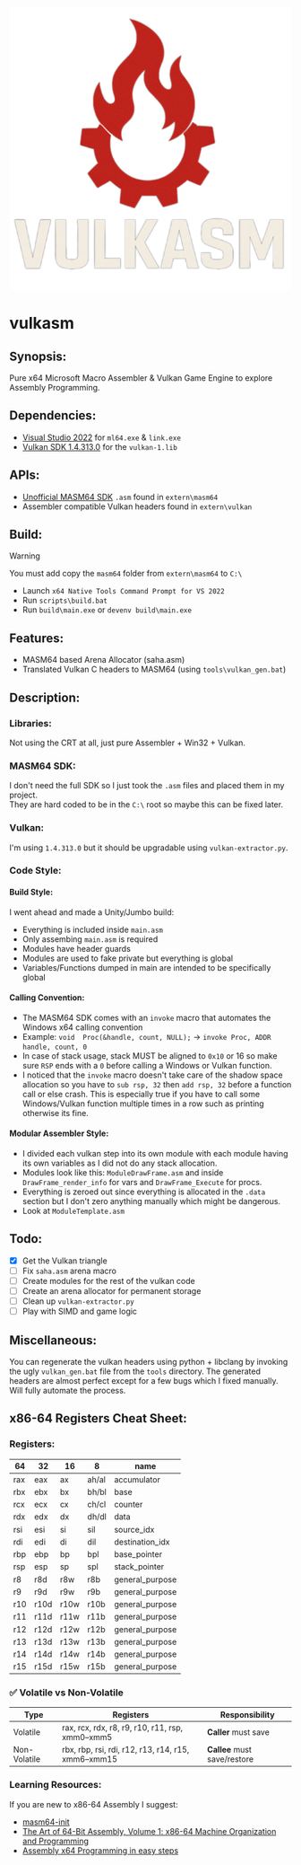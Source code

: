 ![VULKASM](https://github.com/IbrahimHindawi/masm64-vulkan/blob/main/vulkasm.png)
# vulkasm  
## Synopsis:
Pure x64 Microsoft Macro Assembler & Vulkan Game Engine to explore Assembly Programming.
## Dependencies:
- [Visual Studio 2022](https://visualstudio.microsoft.com/vs/community/) for `ml64.exe` & `link.exe`
- [Vulkan SDK 1.4.313.0](https://sdk.lunarg.com/sdk/download/1.4.313.1/windows/vulkansdk-windows-X64-1.4.313.1.exe) for the `vulkan-1.lib`
## APIs:
- [Unofficial MASM64 SDK](https://masm32.com) `.asm` found in `extern\masm64`
- Assembler compatible Vulkan headers found in `extern\vulkan`
## Build:
> [!WARNING]
> You must add copy the `masm64` folder from `extern\masm64` to `C:\`
- Launch `x64 Native Tools Command Prompt for VS 2022`
- Run `scripts\build.bat`  
- Run `build\main.exe` or `devenv build\main.exe`
## Features:
- MASM64 based Arena Allocator (saha.asm)
- Translated Vulkan C headers to MASM64 (using `tools\vulkan_gen.bat`)
## Description:
### Libraries:
Not using the CRT at all, just pure Assembler + Win32 + Vulkan.
### MASM64 SDK:
I don't need the full SDK so I just took the `.asm` files and placed them in my project.  
They are hard coded to be in the `C:\` root so maybe this can be fixed later.  
### Vulkan:
I'm using `1.4.313.0` but it should be upgradable using `vulkan-extractor.py`.
### Code Style:
#### Build Style:
I went ahead and made a Unity/Jumbo build:
- Everything is included inside `main.asm`
- Only assembing `main.asm` is required
- Modules have header guards
- Modules are used to fake private but everything is global
- Variables/Functions dumped in main are intended to be specifically global
#### Calling Convention:
- The MASM64 SDK comes with an `invoke` macro that automates the Windows x64 calling convention
- Example: `void  Proc(&handle, count, NULL);` -> `invoke Proc, ADDR handle, count, 0`  
- In case of stack usage, stack MUST be aligned to `0x10` or 16 so make sure `RSP` ends with a `0` before calling a Windows or Vulkan function.
- I noticed that the `invoke` macro doesn't take care of the shadow space allocation so you have to `sub rsp, 32` then `add rsp, 32` before a function call or else crash. This is especially true if you have to call some Windows/Vulkan function multiple times in a row such as printing otherwise its fine.
#### Modular Assembler Style:
- I divided each vulkan step into its own module with each module having its own variables as I did not do any stack allocation.
- Modules look like this: `ModuleDrawFrame.asm` and inside `DrawFrame_render_info` for vars and `DrawFrame_Execute` for procs.
- Everything is zeroed out since everything is allocated in the `.data` section but I don't zero anything manually which might be dangerous.
- Look at `ModuleTemplate.asm`
## Todo:
- [x] Get the Vulkan triangle
- [ ] Fix `saha.asm` arena macro
- [ ] Create modules for the rest of the vulkan code
- [ ] Create an arena allocator for permanent storage
- [ ] Clean up `vulkan-extractor.py`
- [ ] Play with SIMD and game logic
##  Miscellaneous:
You can regenerate the vulkan headers using python + libclang by invoking the ugly `vulkan_gen.bat` file from the `tools` directory. The generated headers are almost perfect except for a few bugs which I fixed manually. Will fully automate the process.
## x86-64 Registers Cheat Sheet:
### Registers:
| 64  | 32   | 16    | 8      | name            |
|-----|------|-------|--------|-----------------|
| rax | eax  | ax    | ah/al  | accumulator     |
| rbx | ebx  | bx    | bh/bl  | base            |
| rcx | ecx  | cx    | ch/cl  | counter         |
| rdx | edx  | dx    | dh/dl  | data            |
| rsi | esi  | si    | sil    | source_idx      |
| rdi | edi  | di    | dil    | destination_idx |
| rbp | ebp  | bp    | bpl    | base_pointer    |
| rsp | esp  | sp    | spl    | stack_pointer   |
| r8  | r8d  | r8w   | r8b    | general_purpose |
| r9  | r9d  | r9w   | r9b    | general_purpose |
| r10 | r10d | r10w  | r10b   | general_purpose |
| r11 | r11d | r11w  | r11b   | general_purpose |
| r12 | r12d | r12w  | r12b   | general_purpose |
| r13 | r13d | r13w  | r13b   | general_purpose |
| r14 | r14d | r14w  | r14b   | general_purpose |
| r15 | r15d | r15w  | r15b   | general_purpose |
### ✅  Volatile vs Non-Volatile
| Type         | Registers                                          | Responsibility               |
| ------------ | ---------------------------------------------------| ---------------------------- |
| Volatile     | rax, rcx, rdx, r8,  r9,  r10, r11, rsp, xmm0–xmm5  | **Caller** must save         |
| Non-Volatile | rbx, rbp, rsi, rdi, r12, r13, r14, r15, xmm6–xmm15 | **Callee** must save/restore |
### Learning Resources:
If you are new to x86-64 Assembly I suggest:
- [masm64-init](https://github.com/IbrahimHindawi/masm64-init)
- [The Art of 64-Bit Assembly, Volume 1: x86-64 Machine Organization and Programming](https://nostarch.com/art-64-bit-assembly-volume-1)
- [Assembly x64 Programming in easy steps](https://ineasysteps.com/products-page/assembly-x64-programming-in-easy-steps/)
